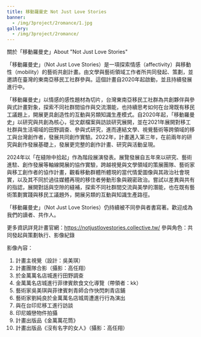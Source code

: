 ```yaml
---
title: 移動羅曼史 Not Just Love Stories
banner: 
  - /img/3project/2romance/1.jpg
gallery:
  - /img/3project/2romance/
---
```


關於「移動羅曼史」About "Not Just Love Stories"

 「移動羅曼史」（Not Just Love Stories）是一項探索情感（affectivity）與移動性（mobility）的藝術共創計畫。由文學與藝術領域工作者所共同發起、策劃，並邀請在臺灣的東南亞移民工社群參與。這個計畫自2020年起啟動，並且持續發展進行中。

「移動羅曼史」以情感的感性題材為切片，台灣東南亞移民工社群為共創夥伴與參與式計畫對象，探索不同社群間協作與交流潛能，也持續思考如何在台灣既有移民工議題上，開展更具創造性的互動與另類知識生產模式。自2020年起，「移動羅曼史」以研究與共創為核心，從文獻檔案與訪談研究展開，並在2021年展開對移工社群與生活場域的田野調查、參與式研究，進而連結文學、視覺藝術等跨領域的移工與台灣創作者，發展共同創作實驗。2022年，計畫邁入第三年，在前兩年的研究與創作發展基礎上，發展更完整的創作計畫、研究與活動呈現。 

2024年以「在縫隙中拾起」作為階段展演發表。展覽發展自五年來以研究、藝術進駐、創作發展等軸線開展的協作實驗，跨越視覺與文學領域的策展團隊、藝術家與移工創作者的協作計畫，觀看移動群體所體現的當代情愛圖像與其政治社會現實，以及其不同於過往媒體再現的移住者勞動形象與親密政治。嘗試以差異與共有的指認，展開對話與空隙的縫補，探索不同社群間交流與美學的潛能，也在既有藝術策劃實踐與移民工議題外，開展另類的互動與知識生產路徑。

「移動羅曼史」（Not Just Love Stories）仍持續被不同參與者書寫著。歡迎成為我們的讀者、共作人。

更多資訊詳見計畫官網：https://notjustlovestories.collective.tw/
參與角色：共同發起與策劃執行、影像紀錄

影像內容：
1. 計畫主視覺（設計：吳美琪）
2. 計畫團隊合影（攝影：高任翔）
3. 於金萬萬名店城進行田野調查
4. 金萬萬名店城進行菲律賓飲食文化導覽（帶領者：kk）
5. 藝術家吳美琪與菲律賓刺青師合作快閃刺青店鋪
6. 藝術家劉純良於金萬萬名店城周遭進行行為演出
7. 與在台印尼移工進行訪談
8. 印尼婚戀物件拍攝
9. 計畫出版品《金萬萬花筒》
10. 計畫出版品《沒有名字的女人》（攝影：高任翔）